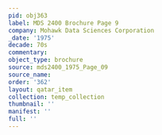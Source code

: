 ```yaml
---
pid: obj363
label: MDS 2400 Brochure Page 9
company: Mohawk Data Sciences Corporation
_date: '1975'
decade: 70s
commentary: 
object_type: brochure
source: mds2400_1975_Page_09
source_name: 
order: '362'
layout: qatar_item
collection: temp_collection
thumbnail: ''
manifest: ''
full: ''
---
```

